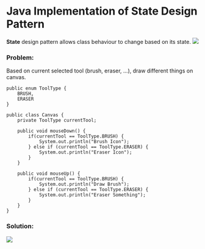 # Java Implementation of State Design Pattern

**State** design pattern allows class behaviour to change based on its state.
![](https://github.com/shamy1st/design-pattern-state-java/blob/main/state-uml.png)
### Problem: 
Based on current selected tool (brush, eraser, ...), draw different things on canvas.

    public enum ToolType {
        BRUSH,
        ERASER
    }

    public class Canvas {
        private ToolType currentTool;

        public void mouseDown() {
            if(currentTool == ToolType.BRUSH) {
                System.out.println("Brush Icon");
            } else if (currentTool == ToolType.ERASER) {
                System.out.println("Eraser Icon");
            }
        }

        public void mouseUp() {
            if(currentTool == ToolType.BRUSH) {
                System.out.println("Draw Brush");
            } else if (currentTool == ToolType.ERASER) {
                System.out.println("Eraser Something");
            }
        }
    }
### Solution:
![](https://github.com/shamy1st/design-pattern-state-java/blob/main/state-solution-uml.png)
